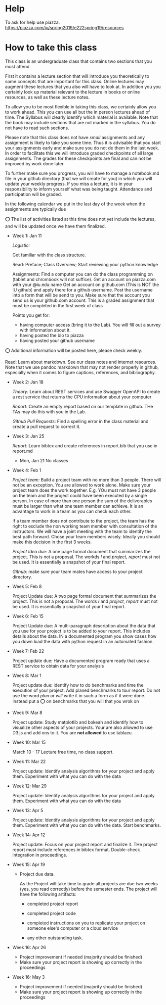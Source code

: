 # Help

To ask for help use piazza: <https://piazza.com/iu/spring2019/e222spring19/resources>

# How to take this class

This class is an undergraduate class that contains two sections that
you must attend.

First it contains a lecture section that will introduce you
theoretically to some concepts that are important for this class.
Online lectures may augment these lectures that you also will have to
look at. In addition you you certainly look up material relevant to
the lecture in books or online resources, as well as these lecture
notes.

To allow you to be most flexible in taking this class, we certainly
allow you to work ahead. This you can use all but the in person
lectures ahead of time. The Syllabus will clearly identify which
material is available.  Note that the book may include sections that
are not marked in the syllabus. You do not have to read such sections.

Please note that this class does not have *small* assignments and any
assignment is likely to take you some time. Thus it is advisable that
you start your assignments early and make sure you do not do them in
the last week. In order to facilitate this we will introduce graded
checkpoints of all large assignments. The grades for these checkpoints
are final and can not be improved by work done later.

To further make sure you progress, you will have to manage a
notebook.md file in your github directory (that we will create for
you) in which you will update your weekly progress. If you miss a
lecture, it is in your responsibility to inform yourself what was
being taught. Attendance and participation will be graded.

In the following calendar we put in the last day of the week 
when the assignments are typically due

:o: The list of activities listed at this time does not yet include
the lectures, and will be updated once we have them finalized.

* Week 1: Jan 11

   *Logistic:*
   
   Get familiar with the class structure. 
   
   Read: Preface; Class Overview; Start reviewing your python
   knowledge
   
   Assignments: Find a computer you can do the class programming on
   (tablet and chrombook will not suffice).  Get an account on
   piazza.com with your @iu.edu name Get an account on github.com
   (This is NOT the IU github) and apply there for a github
   username. Post the username into a form that will be send to
   you. Make sure that the account you send us is your github.com
   account. This is a graded assignment that must be completed in the
   first week of class
   
   Points you get for:
   
   * having computer access (bring it to the Lab).  You will fill out
     a survey with information about it.
   * having posted the bio to piazza
   * having posted your github username
   
:o: Additional information will be posted here, please check weekly.

   Read: Learn about markdown. See our class notes and internet
   resources.  Note that we use pandoc markdown that may not render
   properly in github, especially when it comes to figure captions,
   references, and bibliography.
    
* Week 2: Jan 18

  *Theory:* Learn about REST services and use Swagger OpenAPI to
  create a rest service that returns the CPU information about your
  computer
  
  *Report:* Create an empty report based on our template in
  github. THe TAs may do this with you in the Lab.
  
  *Github Pull Requests*: Find a spelling error in the class material
  and create a pull request to correct it.
  
* Week 3: Jan 25

  *Report:* Learn bibtex and create references in report.bib that you
   use in report.md
  
  * Mon, Jan 21 No classes
  
* Week 4: Feb 1

  *Project team:* Build a project team with no more than 3
  people. There will not be an exception.  You are allowed to work
  alone. Make sure your project team does the work together.  E.g. YOu
  must not have 3 people on the team and the project could have been
  executed by a single person. In case of more than one person the sum
  of the deliverables must be larger than what one team member can
  achieve. It is an advantage to work in a team as you can check each
  other.
  
  If a team member does not contribute to the project, the team has
  the right to exclude the non working team member with consultation
  of the instructors. We will have a joint meeting with the team to
  identify the best path forward. Chose your team members wisely.
  Ideally you should make this decision in the first 3 weeks.
  
  *Project Idea due:* A one page formal document that summarizes the
  project.  This is not a proposal. The workds *I* and *project*,
  *report* must not be used.  It is essentially a snapshot of your
  final report.
  
  *Github:* make sure your team mates have access to your project
   directory.
  
* Week 5: Feb 8

  Project Update due: A two page formal document that summarizes the
  project.  This is not a proposal. The words *I* and *project*,
  *report* must not be used.  It is essentially a snapshot of your
  final report.
  
* Week 6: Feb 15

  Project Update due: A multi-paragraph description about the data
  that you use for your project is to be added to your report. This
  includes details about the data. IN a documented program you show
  cases how you down load the data with python request in an automated
  fashion.
    
* Week 7: Feb 22

  Project update due: Have a documented program ready that uses a REST
  service to obtain data for your analysis
  
* Week 8: Mar 1

  Project update due: identify how to do benchmarks and time the
  execution of your project. Add planed benchmarks to tour report. Do
  not use the word *plan* or *will* write it in such a form as if it
  were done. Instead put a :o: on benchmarks that you will that you
  wrok on
  
* Week 9: Mar 8
  
  Project update: Study matplotlib and bokeah and identify how to
  visualize other aspects of your projects. Your are also allowed to
  use D3.js and add ons to it.  You are **not allowed** to use tablaeu.
  
* Week 10: Mar 15

  March 10 - 17 Lecture free time, no class support. 
  
* Week 11: Mar 22

  Project update: Identify analysis algorithms for your project and
  apply them.  Experiment with what you can do with the data
  
* Week 12: Mar 29

  Project update: Identify analysis algorithms for your project and
  apply them.  Experiment with what you can do with the data
  
* Week 13: Apr 5

  Project update: Identify analysis algorithms for your project and
  apply them.  Experiment with what you can do with the data. Start
  benchmarks.
  
* Week 14: Apr 12

  Project update: Focus on your project report and finalize it. THe
  project report must include references in bibtex
  format. Double-check integration in proceedings.
  
* Week 15: Apr 19


   * Project due data.

     As the Project will take time to grade all projects are due two
     weeks (yes, you read correctly) before the semester ends.  The
     project will have the following artifacts:
     
     * completed project report
     * completed project code
     * completed instructions on you to replicate your project on
       someone else's computer or a cloud service
       
     * any other outstanding task.

* Week 16: Apr 26

  * Project improvement if needed (majority should be finished)
  * Make sure your project report is showing up correctly in the proceedings
  
* Week 16: May 3

  * Project improvement if needed (majority should be finished)
  * Make sure your project report is showing up correctly in the proceedings
  

